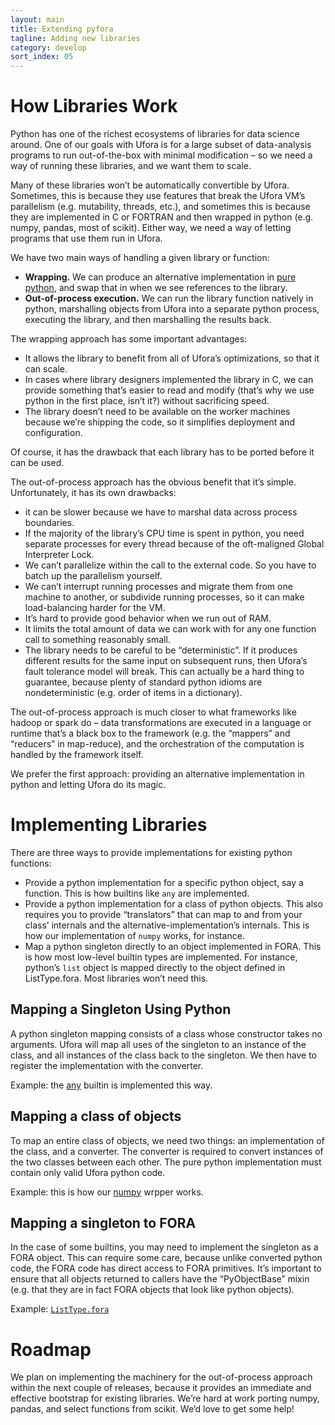```yaml
---
layout: main
title: Extending pyfora
tagline: Adding new libraries
category: develop
sort_index: 05
---
```


# How Libraries Work

Python has one of the richest ecosystems of libraries for data science around.
One of our goals with Ufora is for a large subset of data-analysis programs to run out-of-the-box
with minimal modification – so we need a way of running these libraries, and we want them to scale.

Many of these libraries won’t be automatically convertible by Ufora.
Sometimes, this is because they use features that break the Ufora VM’s parallelism (e.g. mutability, threads, etc.),
and sometimes this is because they are implemented in C or FORTRAN and then wrapped in python (e.g. numpy, pandas, most of scikit).
Either way, we need a way of letting programs that use them run in Ufora.

We have two main ways of handling a given library or function:

- **Wrapping.** We can produce an alternative implementation in [pure python](/documentation/python-restrictions.html),
    and swap that in when we see references to the library.
- **Out-of-process execution.** We can run the library function natively in python,
    marshalling objects from Ufora into a separate python process,
    executing the library, and then marshalling the results back.

The wrapping approach has some important advantages:

- It allows the library to benefit from all of Ufora’s optimizations, so that it can scale.
- In cases where library designers implemented the library in C, we can provide something that’s easier
    to read and modify (that’s why we use python in the first place, isn’t it?) without sacrificing speed.
- The library doesn’t need to be available on the worker machines because we’re shipping the code,
    so it simplifies deployment and configuration.

Of course, it has the drawback that each library has to be ported before it can be used.

The out-of-process approach has the obvious benefit that it’s simple.
Unfortunately, it has its own drawbacks:

- it can be slower because we have to marshal data across process boundaries.
- If the majority of the library’s CPU time is spent in python, you need separate processes for every
    thread because of the oft-maligned Global Interpreter Lock.
- We can’t parallelize within the call to the external code. So you have to batch up the parallelism yourself.
- We can’t interrupt running processes and migrate them from one machine to another, or subdivide running processes,
    so it can make load-balancing harder for the VM.
- It’s hard to provide good behavior when we run out of RAM.
- It limits the total amount of data we can work with for any one function call to something reasonably small.
- The library needs to be careful to be “deterministic”.
    If it produces different results for the same input on subsequent runs,
    then Ufora’s fault tolerance model will break.
    This can actually be a hard thing to guarantee, because plenty of standard python idioms
    are nondeterministic (e.g. order of items in a dictionary).

The out-of-process approach is much closer to what frameworks like hadoop or spark do – data transformations
are executed in a language or runtime that’s a black box to the framework (e.g. the “mappers” and “reducers” in map-reduce),
and the orchestration of the computation is handled by the framework itself.

We prefer the first approach: providing an alternative implementation in python and letting Ufora do its magic.


# Implementing Libraries

There are three ways to provide implementations for existing python functions:

- Provide a python implementation for a specific python object, say a function.
    This is how builtins like `any` are implemented.
- Provide a python implementation for a class of python objects.
    This also requires you to provide “translators” that can map to and from your class’ internals and
    the alternative-implementation’s internals.  This is how our implementation of `numpy` works, for instance.
- Map a python singleton directly to an object implemented in FORA. This is how most low-level builtin types are implemented.
    For instance, python’s `list` object is mapped directly to the object defined in ListType.fora.
    Most libraries won’t need this.


## Mapping a Singleton Using Python

A python singleton mapping consists of a class whose constructor takes no arguments.
Ufora will map all uses of the singleton to an instance of the class, and all instances of the class back to the singleton.
We then have to register the implementation with the converter.

Example: the [any](https://github.com/ufora/ufora/blob/0.1/packages/python/pyfora/BuiltinPureImplementationMappings.py#L45)
builtin is implemented this way.


## Mapping a class of objects

To map an entire class of objects, we need two things: an implementation of the class, and a converter.
The converter is required to convert instances of the two classes between each other.
The pure python implementation must contain only valid Ufora python code.

Example: this is how our [numpy](https://github.com/ufora/ufora/blob/0.1/packages/python/pyfora/typeConverters/PurePythonNumpyArray.py#L21)
wrpper works.


## Mapping a singleton to FORA

In the case of some builtins, you may need to implement the singleton as a FORA object.
This can require some care, because unlike converted python code, the FORA code has direct access to FORA primitives.
It’s important to ensure that all objects returned to callers have the “PyObjectBase” mixin
(e.g. that they are in fact FORA objects that look like python objects).

Example: [`ListType.fora`](https://github.com/ufora/ufora/blob/0.1/packages/python/pyfora/fora/purePython/ListType.fora#L17)


# Roadmap

We plan on implementing the machinery for the out-of-process approach within the next couple of releases,
because it provides an immediate and effective bootstrap for existing libraries.
We’re hard at work porting numpy, pandas, and select functions from scikit.
We’d love to get some help!

